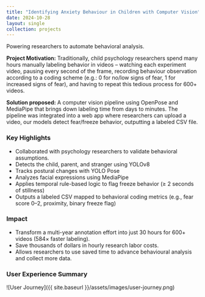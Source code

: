 ```yaml
---
title: "Identifying Anxiety Behaviour in Children with Computer Vision"
date: 2024-10-28
layout: single
collection: projects
---
```

Powering researchers to automate behavioral analysis.

**Project Motivation:** Traditionally, child psychology researchers spend many hours manually labeling behavior in videos – watching each experiment video, pausing every second of the frame, recording behaviour observation according to a coding scheme (e.g.: 0 for no/low signs of fear, 1 for increased signs of fear), and having to repeat this tedious process for 600+ videos. 

**Solution proposed:** A computer vision pipeline using OpenPose and MediaPipe that brings down labeling time from days to minutes. The pipeline was integrated into a web app where researchers can upload a video, our models detect fear/freeze behavior, outputting a labeled CSV file.

### Key Highlights
- Collaborated with psychology researchers to validate behavioral assumptions.
- Detects the child, parent, and stranger using YOLOv8
- Tracks postural changes with YOLO Pose
- Analyzes facial expressions using MediaPipe
- Applies temporal rule-based logic to flag freeze behavior (≥ 2 seconds of stillness)
- Outputs a labeled CSV mapped to behavioral coding metrics (e.g., fear score 0–2, proximity, binary freeze flag)

### Impact
- Transform a multi-year annotation effort into just 30 hours for 600+ videos (584× faster labeling).
- Save thousands of dollars in hourly research labor costs.
- Allows researchers to use saved time to advance behavioural analysis and collect more data.

### User Experience Summary
![User Journey]({{ site.baseurl }}/assets/images/user-journey.png)



